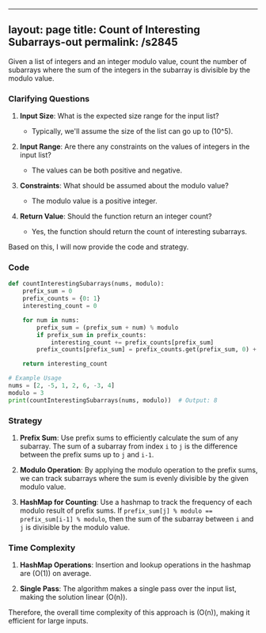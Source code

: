 
---
layout: page
title:  Count of Interesting Subarrays-out
permalink: /s2845
---

Given a list of integers and an integer modulo value, count the number of subarrays where the sum of the integers in the subarray is divisible by the modulo value. 

### Clarifying Questions

1. **Input Size**: What is the expected size range for the input list? 
   - Typically, we'll assume the size of the list can go up to \(10^5\).

2. **Input Range**: Are there any constraints on the values of integers in the input list?
   - The values can be both positive and negative.

3. **Constraints**: What should be assumed about the modulo value?
   - The modulo value is a positive integer.

4. **Return Value**: Should the function return an integer count?
   - Yes, the function should return the count of interesting subarrays.

Based on this, I will now provide the code and strategy.

### Code

```python
def countInterestingSubarrays(nums, modulo):
    prefix_sum = 0
    prefix_counts = {0: 1}
    interesting_count = 0

    for num in nums:
        prefix_sum = (prefix_sum + num) % modulo
        if prefix_sum in prefix_counts:
            interesting_count += prefix_counts[prefix_sum]
        prefix_counts[prefix_sum] = prefix_counts.get(prefix_sum, 0) + 1

    return interesting_count

# Example Usage
nums = [2, -5, 1, 2, 6, -3, 4]
modulo = 3
print(countInterestingSubarrays(nums, modulo))  # Output: 8
```

### Strategy

1. **Prefix Sum**: Use prefix sums to efficiently calculate the sum of any subarray. The sum of a subarray from index `i` to `j` is the difference between the prefix sums up to `j` and `i-1`.

2. **Modulo Operation**: By applying the modulo operation to the prefix sums, we can track subarrays where the sum is evenly divisible by the given modulo value.

3. **HashMap for Counting**: Use a hashmap to track the frequency of each modulo result of prefix sums. If `prefix_sum[j] % modulo == prefix_sum[i-1] % modulo`, then the sum of the subarray between `i` and `j` is divisible by the modulo value.

### Time Complexity

1. **HashMap Operations**: Insertion and lookup operations in the hashmap are \(O(1)\) on average.

2. **Single Pass**: The algorithm makes a single pass over the input list, making the solution linear \(O(n)\).

Therefore, the overall time complexity of this approach is \(O(n)\), making it efficient for large inputs.